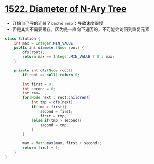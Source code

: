 # [1522. Diameter of N-Ary Tree](https://leetcode.com/problems/diameter-of-n-ary-tree/)

* 开始自己写的还带了cache map；导致速度很慢
* 但是其实不需要缓存，因为是一直向下遍历的，不可能会访问到重复元素

```java
class Solution {
    int max = Integer.MIN_VALUE;
    public int diameter(Node root) {
        dfs(root);
        return max == Integer.MIN_VALUE ? 0 : max;
    }
    
    private int dfs(Node root){
        if(root == null) return 0;
        
        int first = 0;
        int second = 0;
        int res= 0;
        for(Node next : root.children){
            int tmp = dfs(next);
            if(tmp > first){
                second = first;
                first = tmp;
            }else if(tmp > second){
                second = tmp;
            }
        }
        
        max = Math.max(max, first + second);
        return first + 1;
    }
}

```

